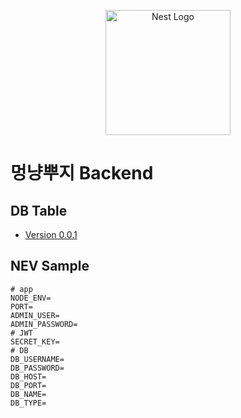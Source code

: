 <p align="center">
  <a href="http://nestjs.com/" target="blank"><img src="https://nestjs.com/img/logo-small.svg" width="200" alt="Nest Logo" /></a>
</p>

# 멍냥뿌지 Backend

## DB Table

- [Version 0.0.1](./docs/DB.md)

## NEV Sample

```
# app
NODE_ENV=
PORT=
ADMIN_USER=
ADMIN_PASSWORD=
# JWT
SECRET_KEY=
# DB
DB_USERNAME=
DB_PASSWORD=
DB_HOST=
DB_PORT=
DB_NAME=
DB_TYPE=
```
